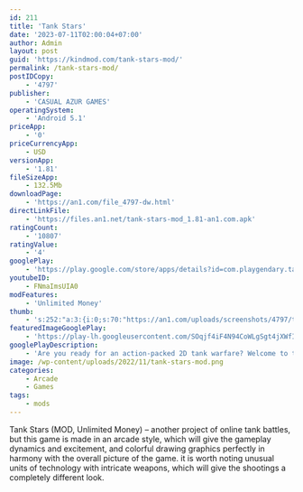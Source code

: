 ```yaml
---
id: 211
title: 'Tank Stars'
date: '2023-07-11T02:00:04+07:00'
author: Admin
layout: post
guid: 'https://kindmod.com/tank-stars-mod/'
permalink: /tank-stars-mod/
postIDCopy:
    - '4797'
publisher:
    - 'CASUAL AZUR GAMES'
operatingSystem:
    - 'Android 5.1'
priceApp:
    - '0'
priceCurrencyApp:
    - USD
versionApp:
    - '1.81'
fileSizeApp:
    - 132.5Mb
downloadPage:
    - 'https://an1.com/file_4797-dw.html'
directLinkFile:
    - 'https://files.an1.net/tank-stars-mod_1.81-an1.com.apk'
ratingCount:
    - '10807'
ratingValue:
    - '4'
googlePlay:
    - 'https://play.google.com/store/apps/details?id=com.playgendary.tanks'
youtubeID:
    - FNmaImsUIA0
modFeatures:
    - 'Unlimited Money'
thumb:
    - 's:252:"a:3:{i:0;s:70:"https://an1.com/uploads/screenshots/4797/thumbs/tank-stars-438538.webp";i:1;s:70:"https://an1.com/uploads/screenshots/4797/thumbs/tank-stars-669359.webp";i:2;s:70:"https://an1.com/uploads/screenshots/4797/thumbs/tank-stars-584285.webp";}";'
featuredImageGooglePlay:
    - 'https://play-lh.googleusercontent.com/SOqjf4iF4N94CoWLgSgt4jXWfI8-IHQxx_1RnBcShusHLF1-XNNoYSp5jNM96CB8bZs'
googlePlayDescription:
    - 'Are you ready for an action-packed 2D tank warfare? Welcome to the Tank Stars, one of the best battle tank games that you can play with friends online & offline. Find the right shooting angle and unleash your iron force against your foe''s war machines! Make the right shot quickly or you''ll lose!Your mission is simple, Commander! In this turn-based multiplayer game, you take down another opponent''s tanks before they take out yours. Remember, it''s all about making the right shot quickly!.Your arsenal will consist of dozens of deadly rockets and guns. Use nukes, freezing bombs, tasers, railguns, plasma cannons, and many more! Pick the right weapon to eliminate your targets as quickly as possible. Also, you can earn money in this io game, and spend them to upgrade your weapons to burn all the enemy''s pocket tanks to the ground more effectively!.'
image: /wp-content/uploads/2022/11/tank-stars-mod.png
categories:
    - Arcade
    - Games
tags:
    - mods
---
```


Tank Stars (MOD, Unlimited Money) – another project of online tank battles, but this game is made in an arcade style, which will give the gameplay dynamics and excitement, and colorful drawing graphics perfectly in harmony with the overall picture of the game. it is worth noting unusual units of technology with intricate weapons, which will give the shootings a completely different look.